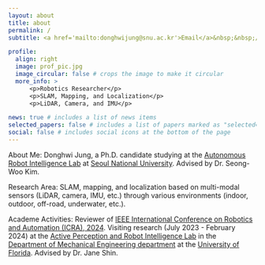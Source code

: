 ```yaml
---
layout: about
title: about
permalink: /
subtitle: <a href='mailto:donghwijung@snu.ac.kr'>Email</a>&nbsp;&nbsp;/&nbsp;&nbsp;<a href='https://scholar.google.com/citations?user=cplvY6oAAAAJ'>Scholar</a>&nbsp;&nbsp;/&nbsp;&nbsp;<a href='https://github.com/donghwijung'>Github</a>&nbsp;&nbsp;/&nbsp;&nbsp;<a href='https://www.youtube.com/@donghwijung9109'>Youtube</a>&nbsp;&nbsp;/&nbsp;&nbsp;<a href='https://www.linkedin.com/in/donghwi-jung-6b9057a9/'>LinkedIn</a>

profile:
  align: right
  image: prof_pic.jpg
  image_circular: false # crops the image to make it circular
  more_info: >
      <p>Robotics Researcher</p>
      <p>SLAM, Mapping, and Localization</p>
      <p>LiDAR, Camera, and IMU</p>

news: true # includes a list of news items
selected_papers: false # includes a list of papers marked as "selected={true}"
social: false # includes social icons at the bottom of the page
---
```


About Me:
Donghwi Jung, a Ph.D. candidate studying at the [Autonomous Robot Intelligence Lab](https://arisnu.squarespace.com/) at [Seoul National University](https://en.snu.ac.kr/). Advised by Dr. Seong-Woo Kim.

Research Area:
SLAM, mapping, and localization based on multi-modal sensors (LiDAR, camera, IMU, etc.) through various environments (indoor, outdoor, off-road, underwater, etc.).

Academe Activities:
Reviewer of [IEEE International Conference on Robotics and Automation (ICRA), 2024](https://2024.ieee-icra.org/).
Visiting research (July 2023 - February 2024) at the [Active Perception and Robot Intelligence Lab](https://janeshin-website.github.io/) in the [Department of Mechanical Engineering department](https://mae.ufl.edu/) at the [University of Florida](https://mae.ufl.edu/). Advised by Dr. Jane Shin.